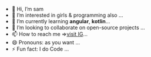 - 👋 Hi, I’m sam
- 👀 I’m interested in girls & programming also ...
- 🌱 I’m currently learning <b>angular</b>, <b>kotlin</b>...
- 💞️ I’m looking to collaborate on open-source projects ...
- 📫 How to reach me =><a href="https://www.instagram.com/aka_director target=blank">visit IG</a>...
- 😄 Pronouns: as you want ...
- ⚡ Fun fact: I do Code ...

<!---
akasaam/akasaam is a ✨ special ✨ repository because its `README.md` (this file) appears on your GitHub profile.
You can click the Preview link to take a look at your changes.
--->
